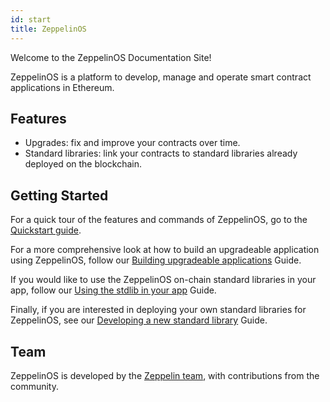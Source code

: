 ```yaml
---
id: start
title: ZeppelinOS
---
```


Welcome to the ZeppelinOS Documentation Site!

ZeppelinOS is a platform to develop, manage and operate smart contract
applications in Ethereum.

## Features

* Upgrades: fix and improve your contracts over time.
* Standard libraries: link your contracts to standard libraries already deployed on the blockchain.

## Getting Started

For a quick tour of the features and commands of
ZeppelinOS, go to the [Quickstart guide](quickstart.md).

For a more comprehensive look at how to build an upgradeable application using
ZeppelinOS, follow our
[Building upgradeable applications](building-upgradeable.md) Guide.

If you would like to use the ZeppelinOS on-chain standard libraries in your app,
 follow our [Using the stdlib in your app](building-stdlib.md) Guide. 

Finally, if you are interested in deploying your own standard libraries for ZeppelinOS,
see our [Developing a new standard library](developing.md) Guide. 

## Team

ZeppelinOS is developed by the [Zeppelin team](https://zeppelin.solutions/),
with contributions from the community.
